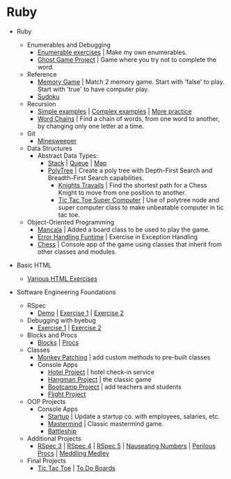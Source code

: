 # Ruby
* Ruby
  * Enumerables and Debugging
    * [Enumerable exercises](https://github.com/alexHampton/Ruby/tree/master/Ruby/enumerables) | Make my own enumerables.
    * [Ghost Game Project](https://github.com/alexHampton/Ruby/tree/master/Ruby/ghost) | Game where you try not to complete the word.
  * Reference
    * [Memory Game](https://github.com/alexHampton/Ruby/tree/master/Ruby/reference/memory_puzzle) | Match 2 memory game. Start with 'false' to play. Start with 'true' to have computer play.
    * [Sudoku](https://github.com/alexHampton/Ruby/tree/master/Ruby/reference/sudoku)
  * Recursion
    * [Simple examples](https://github.com/alexHampton/Ruby/blob/master/Ruby/recursion/recursion_exercises.rb) | [Complex examples](https://github.com/alexHampton/Ruby/blob/master/Ruby/recursion/recursion_exercises2.rb) | [More practice](https://github.com/alexHampton/Ruby/blob/master/Ruby/recursion/more_recursion_exercises/lib/recursion_problems.rb)
    * [Word Chains](https://github.com/alexHampton/Ruby/blob/master/Ruby/recursion/word_chains.rb) | Find a chain of words, from one word to another, by changing only one letter at a time.
  * Git
    * [Minesweeper](https://github.com/alexHampton/Ruby/tree/master/Ruby/minesweeper)
  * Data Structures
    * Abstract Data Types: 
       * [Stack](https://github.com/alexHampton/Ruby/blob/master/Ruby/data_structures/stack.rb) 
      | [Queue](https://github.com/alexHampton/Ruby/blob/master/Ruby/data_structures/queue.rb) | [Map](https://github.com/alexHampton/Ruby/blob/master/Ruby/data_structures/map.rb)
       * [PolyTree](https://github.com/alexHampton/Ruby/blob/master/Ruby/data_structures/poly_tree/lib/00_tree_node.rb) | Create a poly tree with Depth-First Search and Breadth-First Search capabilities.
         * [Knights Travails](https://github.com/alexHampton/Ruby/blob/master/Ruby/data_structures/knights_travails/knight_path_finder.rb) | Find the shortest path for a Chess Knight to move from one position to another.
         * [Tic Tac Toe Super Computer](https://github.com/alexHampton/Ruby/tree/master/Ruby/data_structures/tic_tac_toe/lib) | Use of polytree node and super computer class to make unbeatable computer in tic tac toe.
   * Object-Oriented Programming
     * [Mancala](https://github.com/alexHampton/Ruby/tree/master/Ruby/object-oriented_programming/mancala/lib) | Added a board class to be used to play the game.
     * [Error Handling Funtime](https://github.com/alexHampton/Ruby/blob/master/Ruby/object-oriented_programming/error_handling_funtime/super_useful.rb) | Exercise in Exception Handling
     * [Chess](https://github.com/alexHampton/Ruby/blob/master/Ruby/object-oriented_programming/chess/game.rb) | Console app of the game using classes that inherit from other classes and modules.
    
    
* Basic HTML
   * [Various HTML Exercises](https://github.com/alexHampton/Ruby/tree/master/BasicHTML)
    
* Software Engineering Foundations
  * RSpec
    * [Demo](https://github.com/alexHampton/Ruby/tree/master/SoftwareEngineeringFoundations/rspec_demo) | [Exercise 1](https://github.com/alexHampton/Ruby/tree/master/SoftwareEngineeringFoundations/rspec_exercise_1) | [Exercise 2](https://github.com/alexHampton/Ruby/tree/master/SoftwareEngineeringFoundations/rspec_exercise_2)
  * Debugging with byebug
    * [Exercise 1](https://github.com/alexHampton/Ruby/tree/master/SoftwareEngineeringFoundations/debugging_exercise_1) | [Exercise 2](https://github.com/alexHampton/Ruby/tree/master/SoftwareEngineeringFoundations/debugging_exercise_2)
  * Blocks and Procs
    * [Blocks](https://github.com/alexHampton/Ruby/tree/master/SoftwareEngineeringFoundations/blocks_project) | [Procs](https://github.com/alexHampton/Ruby/tree/master/SoftwareEngineeringFoundations/procs_project)
  * Classes
    * [Monkey Patching](https://github.com/alexHampton/Ruby/tree/master/SoftwareEngineeringFoundations/monkey_patching_project) | add custom methods to pre-built classes
    * Console Apps
      * [Hotel Project](https://github.com/alexHampton/Ruby/tree/master/SoftwareEngineeringFoundations/hotel_project) | hotel check-in service
      * [Hangman Project](https://github.com/alexHampton/Ruby/tree/master/SoftwareEngineeringFoundations/hangman_project)  | the classic game
      * [Bootcamp Project](https://github.com/alexHampton/Ruby/tree/master/SoftwareEngineeringFoundations/bootcamp_project) | add teachers and students
      * [Flight Project](https://github.com/alexHampton/Ruby/tree/master/SoftwareEngineeringFoundations/flight_project)
  * OOP Projects
    * Console Apps
      * [Startup](https://github.com/alexHampton/Ruby/tree/master/SoftwareEngineeringFoundations/startup_project) | Update a startup co. with employees, salaries, etc.
      * [Mastermind](https://github.com/alexHampton/Ruby/tree/master/SoftwareEngineeringFoundations/mastermind_project) | Classic mastermind game.
      * [Battleship](https://github.com/alexHampton/Ruby/tree/master/SoftwareEngineeringFoundations/battleship_project)
  * Additional Projects
    * [RSpec 3](https://github.com/alexHampton/Ruby/tree/master/SoftwareEngineeringFoundations/rspec_exercise_3) | [RSpec 4](https://github.com/alexHampton/Ruby/tree/master/SoftwareEngineeringFoundations/rspec_exercise_4) | [RSpec 5](https://github.com/alexHampton/Ruby/tree/master/SoftwareEngineeringFoundations/rspec_exercise_5) | [Nauseating Numbers](https://github.com/alexHampton/Ruby/tree/master/SoftwareEngineeringFoundations/nauseating_numbers) | [Perilous Procs](https://github.com/alexHampton/Ruby/tree/master/SoftwareEngineeringFoundations/perilous_procs) | [Meddling Medley](https://github.com/alexHampton/Ruby/tree/master/SoftwareEngineeringFoundations/meddling_medley)
  * Final Projects
    * [Tic Tac Toe](https://github.com/alexHampton/Ruby/tree/master/SoftwareEngineeringFoundations/tic_tac_toe_project) | [To Do Boards](https://github.com/alexHampton/Ruby/tree/master/SoftwareEngineeringFoundations/todo_board)

